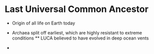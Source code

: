 Last Universal Common Ancestor
==============================

* Origin of all life on Earth today
* Archaea split off earliest, which are highly
    resistant to extreme conditions
** LUCA believed to have evolved in deep ocean vents

* 


